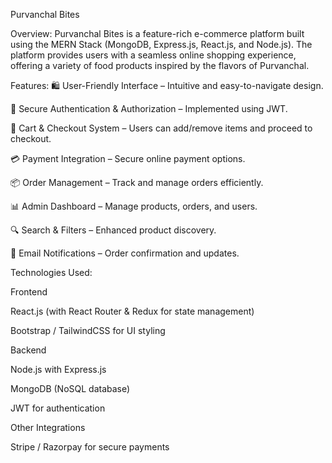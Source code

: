 Purvanchal Bites

Overview:
Purvanchal Bites is a feature-rich e-commerce platform built using the MERN Stack (MongoDB, Express.js, React.js, and Node.js). 
The platform provides users with a seamless online shopping experience, offering a variety of food products inspired by the flavors of Purvanchal.

Features:
🛍 User-Friendly Interface – Intuitive and easy-to-navigate design.

🔐 Secure Authentication & Authorization – Implemented using JWT.

🛒 Cart & Checkout System – Users can add/remove items and proceed to checkout.

💳 Payment Integration – Secure online payment options.

📦 Order Management – Track and manage orders efficiently.

📊 Admin Dashboard – Manage products, orders, and users.

🔍 Search & Filters – Enhanced product discovery.

📩 Email Notifications – Order confirmation and updates.

Technologies Used:

Frontend

React.js (with React Router & Redux for state management)

Bootstrap / TailwindCSS for UI styling

Backend

Node.js with Express.js

MongoDB (NoSQL database)

JWT for authentication

Other Integrations

Stripe / Razorpay for secure payments
